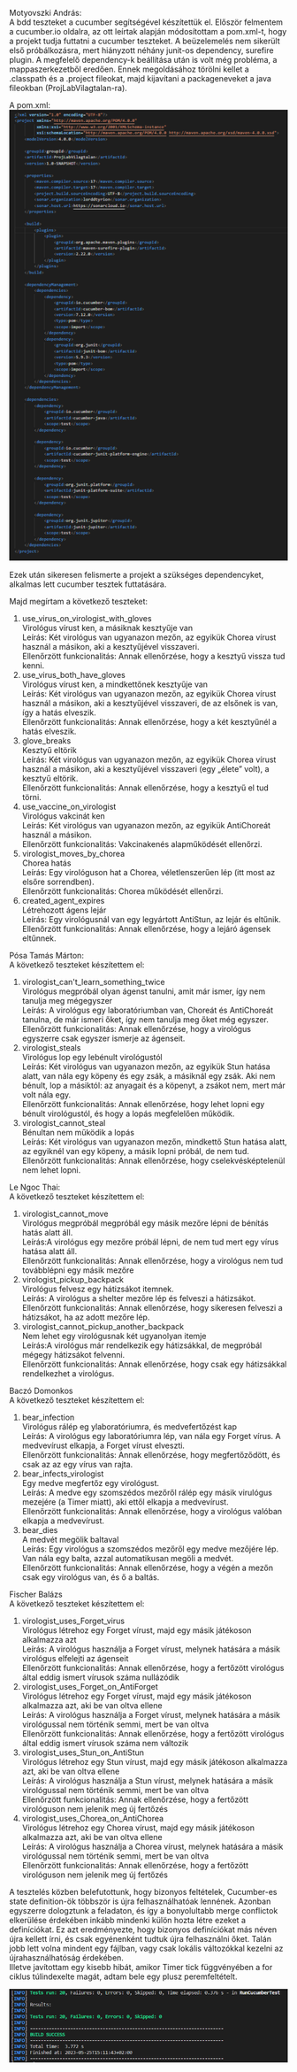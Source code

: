 Motyovszki András: </br>
A bdd teszteket a cucumber segítségével készítettük el. Először felmentem a cucumber.io oldalra, az ott leírtak alapján módosítottam a pom.xml-t, hogy a projekt tudja futtatni a cucumber teszteket. A beüzelemelés nem sikerült első próbálkozásra, mert hiányzott néhány junit-os dependency, surefire plugin. A megfelelő dependency-k beállítása után is volt még probléma, a mappaszerkezetből eredően. Ennek megoldásához törölni kellet a .classpath és a .project fileokat, majd kijavítani a packageneveket a java fileokban (ProjLabVilagtalan-ra).

A pom.xml:
![](bdd_pompom.png)

Ezek után sikeresen felismerte a projekt a szükséges dependencyket, alkalmas lett cucumber tesztek futtatására.

Majd megírtam a következő teszteket:
1. use_virus_on_virologist_with_gloves </br>
    Virológus vírust ken, a másiknak kesztyűje van </br>
    Leírás: Két virológus van ugyanazon mezőn, az egyikük Chorea vírust használ a másikon, aki a kesztyűjével visszaveri. </br>
    Ellenőrzött funkcionalitás: Annak ellenőrzése, hogy a kesztyű vissza tud kenni.
2. use_virus_both_have_gloves </br>
    Virológus vírust ken, a mindkettőnek kesztyűje van </br>
    Leírás: Két virológus van ugyanazon mezőn, az egyikük Chorea vírust használ a másikon, aki a kesztyűjével visszaveri, de az elsőnek is van, így a hatás elveszik. </br>
    Ellenőrzött funkcionalitás: Annak ellenőrzése, hogy a két kesztyűnél a hatás elveszik.
3. glove_breaks </br>
    Kesztyű eltörik </br>
    Leírás: Két virológus van ugyanazon mezőn, az egyikük Chorea vírust használ a másikon, aki a kesztyűjével visszaveri (egy „élete” volt), a kesztyű eltörik. </br>
    Ellenőrzött funkcionalitás: Annak ellenőrzése, hogy a kesztyű el tud törni.
4. use_vaccine_on_virologist </br>
    Virológus vakcinát ken </br>
    Leírás: Két virológus van ugyanazon mezőn, az egyikük AntiChoreát használ a másikon. </br>
    Ellenőrzött funkcionalitás: Vakcinakenés alapműködését ellenőrzi.
5. virologist_moves_by_chorea </br>
    Chorea hatás </br>
    Leírás: Egy virológuson hat a Chorea, véletlenszerűen lép (itt most az elsőre sorrendben). </br>
    Ellenőrzött funkcionalitás: Chorea működését ellenőrzi.
6. created_agent_expires </br>
    Létrehozott ágens lejár </br>
    Leírás: Egy virológusnál van egy legyártott AntiStun, az lejár és eltűnik. </br>
    Ellenőrzött funkcionalitás: Annak ellenőrzése, hogy a lejáró ágensek eltűnnek.

Pósa Tamás Márton: </br>
A következő teszteket készítettem el:
1. virologist_can't_learn_something_twice </br>
    Virológus megpróbál olyan ágenst tanulni, amit már ismer, így nem tanulja meg mégegyszer </br>
    Leírás: A virológus egy laboratóriumban van, Choreát és AntiChoreát tanulna, de már ismeri őket, így nem tanulja meg őket még egyszer. </br>
    Ellenőrzött funkcionalitás: Annak ellenőrzése, hogy a virológus egyszerre csak egyszer ismerje az ágenseit.
2. virologist_steals </br>
    Virológus lop egy lebénult virológustól </br>
    Leírás: Két virológus van ugyanazon mezőn, az egyikük Stun hatása alatt, van nála egy köpeny és egy zsák, a másiknál egy zsák. Aki nem bénult, lop a másiktól: az anyagait és a köpenyt, a zsákot nem, mert már volt nála egy. </br>
    Ellenőrzött funkcionalitás: Annak ellenőrzése, hogy lehet lopni egy bénult virológustól, és hogy a lopás megfelelően működik.
3. virologist_cannot_steal </br>
    Bénultan nem működik a lopás </br>
    Leírás: Két virológus van ugyanazon mezőn, mindkettő Stun hatása alatt, az egyiknél van egy köpeny, a másik lopni próbál, de nem tud. </br>
    Ellenőrzött funkcionalitás: Annak ellenőrzése, hogy cselekvésképtelenül nem lehet lopni.


Le Ngoc Thai: </br>
A következő teszteket készítettem el:
1. virologist_cannot_move </br>
    Virológus megpróbál megpróbál egy másik mezőre lépni de bénítás hatás alatt áll. </br>
    Leírás:A virológus egy mezőre próbál lépni, de nem tud mert egy vírus hatása alatt áll. </br>
    Ellenőrzött funkcionalitás: Annak ellenőrzése, hogy a virológus nem tud továbblépni egy másik mezőre
2. virologist_pickup_backpack </br>
    Virológus felvesz egy hátizsákot itemnek. </br>
    Leírás: A virológus a shelter mezőre lép és felveszi a hátizsákot. </br>
    Ellenőrzött funkcionalitás: Annak ellenőrzése, hogy sikeresen felveszi a hátizsákot, ha az adott mezőre lép.
3. virologist_cannot_pickup_another_backpack </br>
    Nem lehet egy virológusnak két ugyanolyan itemje </br>
    Leírás:A virológus már rendelkezik egy hátizsákkal, de megpróbál mégegy hátizsákot felvenni. </br>
    Ellenőrzött funkcionalitás: Annak ellenőrzése, hogy csak egy hátizsákkal rendelkezhet a virológus.

Baczó Domonkos </br>
A következő teszteket készítettem el:
1. bear_infection </br>
    Virológus rálép eg ylaboratóriumra, és medvefertőzést kap</br>
    Leírás: A virológus egy laboratóriumra lép, van nála egy Forget vírus. A medvevírust elkapja, a Forget vírust elveszti.</br>
    Ellenőrzött funkcionalitás: Annak ellenőrzése, hogy megfertőződött, és csak az az egy vírus van rajta.
2. bear_infects_virologist </br>
    Egy medve megfertőz egy virológust. </br>
    Leírás: A medve egy szomszédos mezőről rálép egy másik virulógus mezejére (a Timer miatt), aki ettől elkapja a medvevírust. </br>
    Ellenőrzött funkcionalitás: Annak ellenőrzése, hogy a virológus valóban elkapja a medvevírust.
3. bear_dies </br>
    A medvét megölik baltaval </br>
    Leírás: Egy virológus a szomszédos mezőről egy medve mezőjére lép. Van nála egy balta, azzal automatikusan megöli a medvét. </br>
    Ellenőrzött funkcionalitás: Annak ellenőrzése, hogy a végén a mezőn csak egy virológus van, és ő a baltás.


Fischer Balázs </br>
A következő teszteket készítettem el:
1. virologist_uses_Forget_virus</br>
    Virológus létrehoz egy Forget vírust, majd egy másik játékoson alkalmazza azt</br>
    Leírás: A virológus használja a Forget vírust, melynek hatására a másik virológus elfelejti az ágenseit</br>
    Ellenőrzött funkcionalitás: Annak ellenőrzése, hogy a fertőzött virológus által eddig ismert vírusok száma nullázódik
2. virologist_uses_Forget_on_AntiForget </br>
    Virológus létrehoz egy Forget vírust, majd egy másik játékoson alkalmazza azt, aki be van oltva ellene</br>
    Leírás: A virológus használja a Forget vírust, melynek hatására a másik virológussal nem történik semmi, mert be van oltva</br>
    Ellenőrzött funkcionalitás: Annak ellenőrzése, hogy a fertőzött virológus által eddig ismert vírusok száma nem változik
3. virologist_uses_Stun_on_AntiStun </br>
    Virológus létrehoz egy Stun vírust, majd egy másik játékoson alkalmazza azt, aki be van oltva ellene</br>
    Leírás: A virológus használja a Stun vírust, melynek hatására a másik virológussal nem történik semmi, mert be van oltva</br>
    Ellenőrzött funkcionalitás: Annak ellenőrzése, hogy a fertőzött virológuson nem jelenik meg új fertőzés
4. virologist_uses_Chorea_on_AntiChorea </br>
    Virológus létrehoz egy Chorea vírust, majd egy másik játékoson alkalmazza azt, aki be van oltva ellene</br>
    Leírás: A virológus használja a Chorea vírust, melynek hatására a másik virológussal nem történik semmi, mert be van oltva</br>
    Ellenőrzött funkcionalitás: Annak ellenőrzése, hogy a fertőzött virológuson nem jelenik meg új fertőzés



A tesztelés közben belefutottunk, hogy bizonyos feltételek, Cucumber-es state definition-ök többször is újra felhasználhatóak lennének. Azonban egyszerre dologztunk a feladaton, és így a bonyolultabb merge conflictok elkerülése érdekében inkább mindenki külön hozta létre ezeket a definíciókat. Ez azt eredményezte, hogy bizonyos definíciókat más néven újra kellett írni, és csak egyénenként tudtuk újra felhasználni őket. Talán jobb lett volna mindent egy fájlban, vagy csak lokális változókkal kezelni az újrahasználhatóság érdekében. </br>
Illetve javítottam egy kisebb hibát, amikor Timer tick függvényében a for ciklus túlindexelte magát, adtam bele egy plusz peremfeltételt.





![](testsSuccessful.png)